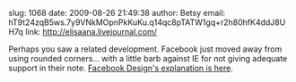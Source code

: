 slug:    1068
date:    2009-08-26 21:49:38
author:  Betsy
email:   hT9t24zqB5ws.7y9VNkMOpnPkKuKu.q14qc8pTATW1gq+r2h80hfK4ddJ8UH7q
link:    http://elisaana.livejournal.com/

Perhaps you saw a related development.  Facebook just moved away from
using rounded corners... with a little barb against IE for not giving
adequate support in their note.
[Facebook Design's explanation is here](http://www.facebook.com/note.php?note_id:143248897792&id=75877461389&ref=nf).
